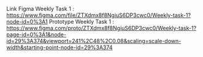 Link Figma Weekly Task 1 : https://www.figma.com/file/ZTXdmx8f8NgiuS6DP3cwc0/Weekly-task-1?node-id=0%3A1
Prototype Weekly Task 1 : https://www.figma.com/proto/ZTXdmx8f8NgiuS6DP3cwc0/Weekly-task-1?page-id=0%3A1&node-id=29%3A374&viewport=241%2C48%2C0.08&scaling=scale-down-width&starting-point-node-id=29%3A374
